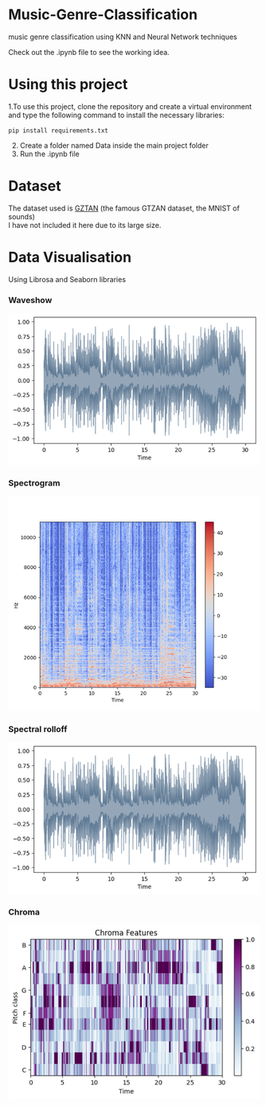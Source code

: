 # Music-Genre-Classification
music genre classification using KNN and Neural Network techniques  
  
Check out the .ipynb file to see the working idea.  

# Using this project
1.To use this project, clone the repository and create a virtual environment and type the following command to install the necessary libraries:   
```
pip install requirements.txt
```
2. Create a folder named Data inside the main project folder
3. Run the .ipynb file

# Dataset
The dataset used is [GZTAN](https://www.kaggle.com/datasets/andradaolteanu/gtzan-dataset-music-genre-classification) (the famous GTZAN dataset, the MNIST of sounds)  
I have not included it here due to its large size.  

# Data Visualisation
Using Librosa and Seaborn libraries  

<h3>Waveshow</h3>  
  
![waveform-plot](Images/waveshow.png)

<h3>Spectrogram</h3>  

![waveform-plot](Images/spectrogram.png)  

<h3>Spectral rolloff</h3>  

![waveform-plot](Images/waveshow.png)  

<h3>Chroma</h3>   

![waveform-plot](Images/chroma.png)








